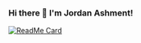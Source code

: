 ### Hi there 👋 I'm Jordan Ashment!

[![ReadMe Card](https://github-readme-stats.vercel.app/api/pin/?username=jashment&repo=github-readme-stats)](https://github.com/jashment/github-readme-stats)

<!--
**jashment/jashment** is a ✨ _special_ ✨ repository because its `README.md` (this file) appears on your GitHub profile.

Here are some ideas to get you started:

- 🔭 I’m currently working on ...
- 🌱 I’m currently learning ...
- 👯 I’m looking to collaborate on ...
- 🤔 I’m looking for help with ...
- 💬 Ask me about ...
- 📫 How to reach me: ...
- 😄 Pronouns: ...
- ⚡ Fun fact: ...
-->
